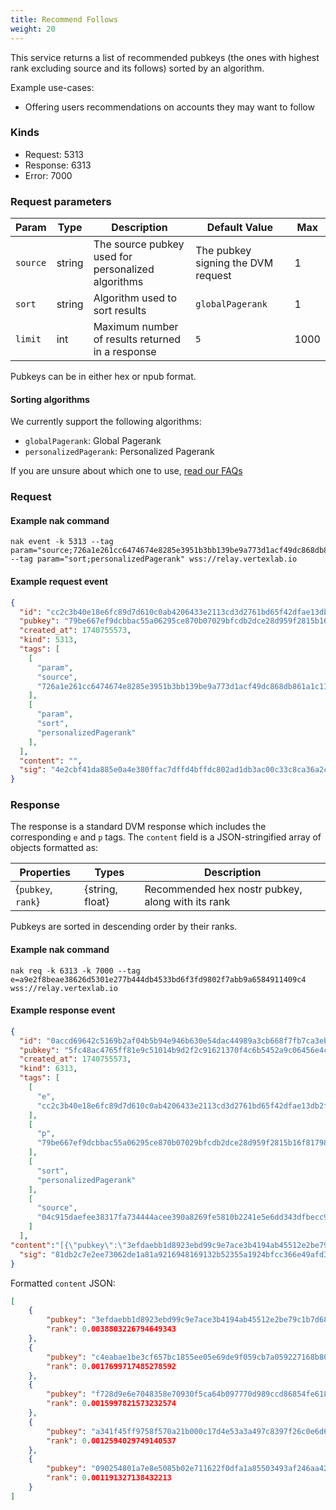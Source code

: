 ```yaml
---
title: Recommend Follows
weight: 20
---
```



This service returns a list of recommended pubkeys (the ones with highest rank excluding source and its follows) sorted by an algorithm.

Example use-cases:
 - Offering users recommendations on accounts they may want to follow

### Kinds

 - Request: 5313
 - Response: 6313
 - Error: 7000

### Request parameters

| Param | Type | Description | Default Value | Max |
|-----|-----|-----|-----|-----|
| `source` | string | The source pubkey used for personalized algorithms | The pubkey signing the DVM request | 1 |
| `sort` | string | Algorithm used to sort results | `globalPagerank` | 1 |
| `limit` | int | Maximum number of results returned in a response | `5` | 1000 |

Pubkeys can be in either hex or npub format.

#### Sorting algorithms

We currently support the following algorithms:

 - `globalPagerank`: Global Pagerank
 - `personalizedPagerank`: Personalized Pagerank

If you are unsure about which one to use, [read our FAQs](https://vertexlab.io/docs/faq/#what-is-the-difference-between-global-and-personalized-pagerank)

### Request

#### Example nak command
```
nak event -k 5313 --tag param="source;726a1e261cc6474674e8285e3951b3bb139be9a773d1acf49dc868db861a1c11" --tag param="sort;personalizedPagerank" wss://relay.vertexlab.io
```

#### Example request event

```json
{
  "id": "cc2c3b40e18e6fc89d7d610c0ab4206433e2113cd3d2761bd65f42dfae13db2f",
  "pubkey": "79be667ef9dcbbac55a06295ce870b07029bfcdb2dce28d959f2815b16f81798",
  "created_at": 1740755573,
  "kind": 5313,
  "tags": [
    [
      "param",
      "source",
      "726a1e261cc6474674e8285e3951b3bb139be9a773d1acf49dc868db861a1c11"
    ],
    [
      "param",
      "sort",
      "personalizedPagerank"
    ],
  ],
  "content": "",
  "sig": "4e2cbf41da885e0a4e380ffac7dffd4bffdc802ad1db3ac00c33c8ca36a2cba9e3829064cd0569c58788d6b7e0a0fc30dcdde7b0d281e5f9a0b9e87ea2e610bd"
}
```

### Response

The response is a standard DVM response which includes the corresponding `e` and `p` tags. 
The `content` field is a JSON-stringified array of objects formatted as:

| Properties | Types | Description |
|-----|-----|-----|
| {`pubkey`, `rank`} | {string, float} | Recommended hex nostr pubkey, along with its rank |

Pubkeys are sorted in descending order by their ranks.

#### Example nak command
```
nak req -k 6313 -k 7000 --tag e=a9e2f8beae38626d5301e277b444db4533bd6f3fd9802f7abb9a6584911409c4 wss://relay.vertexlab.io
```

#### Example response event

```json
{
  "id": "0accd69642c5169b2af04b5b94e946b630e54dac44989a3cb668f7fb7ca3eb32",
  "pubkey": "5fc48ac4765ff81e9c51014b9d2f2c91621370f4c6b5452a9c06456e4cccaeb4",
  "created_at": 1740755573,
  "kind": 6313,
  "tags": [
    [
      "e",
      "cc2c3b40e18e6fc89d7d610c0ab4206433e2113cd3d2761bd65f42dfae13db2f"
    ],
    [
      "p",
      "79be667ef9dcbbac55a06295ce870b07029bfcdb2dce28d959f2815b16f81798"
    ],
    [
      "sort",
      "personalizedPagerank"
    ],
    [
      "source",
      "04c915daefee38317fa734444acee390a8269fe5810b2241e5e6dd343dfbecc9"
    ]
  ],
"content":"[{\"pubkey\":\"3efdaebb1d8923ebd99c9e7ace3b4194ab45512e2be79c1b7d68d9243e0d2681\",\"rank\":0.0038803226794649343},{\"pubkey\":\"c4eabae1be3cf657bc1855ee05e69de9f059cb7a059227168b80b89761cbc4e0\",\"rank\":0.0017699717485278592},{\"pubkey\":\"f728d9e6e7048358e70930f5ca64b097770d989ccd86854fe618eda9c8a38106\",\"rank\":0.0015997821573232574},{\"pubkey\":\"a341f45ff9758f570a21b000c17d4e53a3a497c8397f26c0e6d61e5acffc7a98\",\"rank\":0.0012594029749140537},{\"pubkey\":\"090254801a7e8e5085b02e711622f0dfa1a85503493af246aa42af08f5e4d2df\",\"rank\":0.001191327138432213}]",
  "sig": "81db2c7e2ee73062de1a81a9216948169132b52355a1924bfcc366e49afd34b01ce3e02a3ffc7e8e586918f4a7a610f7ec6b7df7885a2f7d58e83d0ac59c07c1"
}
```

Formatted `content` JSON:

```json
[
	{
		"pubkey": "3efdaebb1d8923ebd99c9e7ace3b4194ab45512e2be79c1b7d68d9243e0d2681",
		"rank": 0.0038803226794649343
	},
	{
		"pubkey": "c4eabae1be3cf657bc1855ee05e69de9f059cb7a059227168b80b89761cbc4e0",
		"rank": 0.0017699717485278592
	},
	{
		"pubkey": "f728d9e6e7048358e70930f5ca64b097770d989ccd86854fe618eda9c8a38106",
		"rank": 0.0015997821573232574
	},
	{
		"pubkey": "a341f45ff9758f570a21b000c17d4e53a3a497c8397f26c0e6d61e5acffc7a98",
		"rank": 0.0012594029749140537
	},
	{
		"pubkey": "090254801a7e8e5085b02e711622f0dfa1a85503493af246aa42af08f5e4d2df",
		"rank": 0.001191327138432213
	}
]
```
